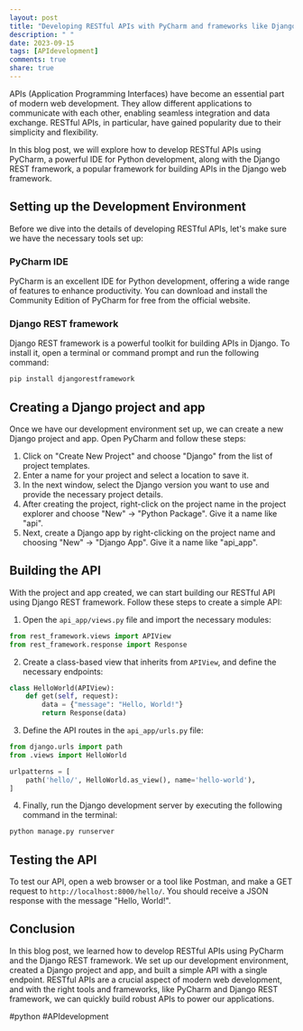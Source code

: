 ```yaml
---
layout: post
title: "Developing RESTful APIs with PyCharm and frameworks like Django REST framework"
description: " "
date: 2023-09-15
tags: [APIdevelopment]
comments: true
share: true
---
```


APIs (Application Programming Interfaces) have become an essential part of modern web development. They allow different applications to communicate with each other, enabling seamless integration and data exchange. RESTful APIs, in particular, have gained popularity due to their simplicity and flexibility.

In this blog post, we will explore how to develop RESTful APIs using PyCharm, a powerful IDE for Python development, along with the Django REST framework, a popular framework for building APIs in the Django web framework.

## Setting up the Development Environment

Before we dive into the details of developing RESTful APIs, let's make sure we have the necessary tools set up:

### PyCharm IDE

PyCharm is an excellent IDE for Python development, offering a wide range of features to enhance productivity. You can download and install the Community Edition of PyCharm for free from the official website.

### Django REST framework

Django REST framework is a powerful toolkit for building APIs in Django. To install it, open a terminal or command prompt and run the following command:

```python
pip install djangorestframework
```

## Creating a Django project and app

Once we have our development environment set up, we can create a new Django project and app. Open PyCharm and follow these steps:

1. Click on "Create New Project" and choose "Django" from the list of project templates.
2. Enter a name for your project and select a location to save it.
3. In the next window, select the Django version you want to use and provide the necessary project details.
4. After creating the project, right-click on the project name in the project explorer and choose "New" -> "Python Package". Give it a name like "api".
5. Next, create a Django app by right-clicking on the project name and choosing "New" -> "Django App". Give it a name like "api_app".

## Building the API

With the project and app created, we can start building our RESTful API using Django REST framework. Follow these steps to create a simple API:

1. Open the `api_app/views.py` file and import the necessary modules:

```python
from rest_framework.views import APIView
from rest_framework.response import Response
```

2. Create a class-based view that inherits from `APIView`, and define the necessary endpoints:

```python
class HelloWorld(APIView):
    def get(self, request):
        data = {"message": "Hello, World!"}
        return Response(data)
```

3. Define the API routes in the `api_app/urls.py` file:

```python
from django.urls import path
from .views import HelloWorld

urlpatterns = [
    path('hello/', HelloWorld.as_view(), name='hello-world'),
]
```

4. Finally, run the Django development server by executing the following command in the terminal:

```python
python manage.py runserver
```

## Testing the API

To test our API, open a web browser or a tool like Postman, and make a GET request to `http://localhost:8000/hello/`. You should receive a JSON response with the message "Hello, World!".

## Conclusion

In this blog post, we learned how to develop RESTful APIs using PyCharm and the Django REST framework. We set up our development environment, created a Django project and app, and built a simple API with a single endpoint. RESTful APIs are a crucial aspect of modern web development, and with the right tools and frameworks, like PyCharm and Django REST framework, we can quickly build robust APIs to power our applications.

#python #APIdevelopment